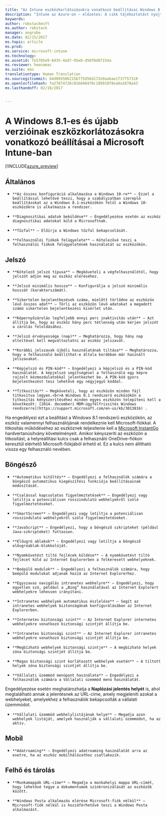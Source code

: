 ```yaml
---
title: "Az Intune eszközkorlátozásokra vonatkozó beállításai Windows 8.1-hez | Intune az Azure-on – előzetes | Microsoft Docs"
description: "Intune az Azure-on – előzetes: A cikk tájékoztatást nyújt az Intune azon beállításairól, amelyekkel szabályozhatók az eszközbeállítások, illetve a funkciók köre a Windows 8.1-eszközökön."
keywords: 
author: robstackmsft
ms.author: robstack
manager: angrobe
ms.date: 02/15/2017
ms.topic: article
ms.prod: 
ms.service: microsoft-intune
ms.technology: 
ms.assetid: fe5785e9-8d35-4ad7-95e8-d50f8d87154a
ms.reviewer: heenamac
ms.suite: ems
translationtype: Human Translation
ms.sourcegitcommit: b4d095506215b775d56d172e9aabae1737757310
ms.openlocfilehash: fa27874726c016840470c189910f8ea8a1878a43
ms.lasthandoff: 02/16/2017


---
```


# <a name="windows-81-and-later-device-restriction-settings-in-microsoft-intune"></a>A Windows 8.1-es és újabb verzióinak eszközkorlátozásokra vonatkozó beállításai a Microsoft Intune-ban

[!INCLUDE[azure_preview](../includes/azure_preview.md)]

## <a name="general"></a>Általános
-     **Az összes konfiguráció alkalmazása a Windows 10-re** – Ezzel a beállítással lehetővé teszi, hogy a szabályzatban szereplő beállításokat az a Windows 8.1-eszközökön felül a Windows 10-eszközökre is alkalmazza a rendszer.
-     **Diagnosztikai adatok beküldése** – Engedélyezése esetén az eszköz diagnosztikai adatokat küld a Microsoftnak.
-     **Tűzfal** – Előírja a Windows tűzfal bekapcsolását.
-     **Felhasználói fiókok felügyelete** – Kötelezővé teszi a felhasználói fiókok felügyeletének használatát az eszközökön.
## <a name="password"></a>Jelszó
-     **Kötelező jelszó típusa** – Megköveteli a végfelhasználótól, hogy jelszót adjon meg az eszköz eléréséhez.
-     **Jelszó minimális hossza** – Konfigurálja a jelszó minimális hosszát (karakterszámát).
-     **Sikertelen bejelentkezések száma, mielőtt törlődne az eszközön lévő összes adat** – Törli az eszközön lévő adatokat a megadott számú sikertelen bejelentkezési kísérlet után.
-     **Képernyőzárolás legfeljebb ennyi perc inaktivitás után** – Azt állítja be, hogy az eszköz hány perc tétlenség után kérjen jelszót a zárolás feloldásához.
-     **Jelszó érvényessége (nap)** – Meghatározza, hogy hány nap elteltével kell megváltoztatni az eszköz jelszavát.
-     **Korábbi jelszavak újbóli használatának tiltása** – Meghatározza, hogy a felhasználó beállíthat-e általa korábban már használt jelszavakat.
-     **Képjelszó és PIN-kód** – Engedélyezi a képjelszó és a PIN-kód használatát. A képjelszó segítségével a felhasználó egy képre rajzolt kézmozdulatokkal jelentkezhet be. A PIN-kód gyors bejelentkezést tesz lehetővé egy négyjegyű kóddal.
-     **Titkosítás** – Megköveteli, hogy az eszközön minden fájl titkosítva legyen.<br>A Windows 8.1 rendszerű eszközökön a titkosítás kényszerítéséhez minden egyes eszközön telepíteni kell a következőt: [2014. decemberi MDM-ügyfélfrissítés Windows rendszerre](https://support.microsoft.com/en-us/kb/3013816) .
Ha engedélyezi ezt a beállítást a Windows 8.1 rendszerű eszközökön, az eszköz valamennyi felhasználójának rendelkeznie kell Microsoft-fiókkal.
A titkosítás működéséhez az eszköznek teljesítenie kell a [Microsoft InstantGo](https://blogs.windows.com/windowsexperience/2014/06/19/instantgo-a-better-way-to-sleep/#IBHULcTfI4PokO8X.97) hardvertanúsítvány követelményeit.
Amikor kényszeríti az eszközön a titkosítást, a helyreállítási kulcs csak a felhasználó OneDrive-fiókon keresztül elérhető Microsoft-fiókjából érhető el. Ez a kulcs nem állítható vissza egy felhasználó nevében.     



## <a name="browser"></a>Böngésző
-     **Automatikus kitöltés** – Engedélyezi a felhasználók számára a böngésző automatikus kiegészítési funkciója beállításainak módosítását.
-     **Csalással kapcsolatos figyelmeztetések** – Engedélyezi vagy letiltja a potenciálisan rosszindulatú webhelyekről szóló figyelmeztetéseket.
-     **SmartScreen** – Engedélyezi vagy letiltja a potenciálisan rosszindulatú webhelyekről szóló figyelmeztetéseket.
-     **JavaScript** – Engedélyezi, hogy a böngésző szkripteket (például Java-szkripteket) futtasson.
-     **Előugró ablakok** – Engedélyezi vagy letiltja a böngésző előugróablak-blokkolóját.
-     **Nyomkövetést tiltó fejlécek küldése** – A nyomkövetést tiltó fejlécet küld az Internet Explorerben a felkeresett webhelyeknek.
-     **Beépülő modulok** – Engedélyezi a felhasználók számára, hogy beépülő modulokat adjanak hozzá az Internet Explorerhez.
-     **Egyszavas navigálás intranetes webhelyre** – Engedélyezi, hogy egyetlen szó, például a „Bing” használatával az Internet Explorert webhelyekre lehessen irányítani.
-     **Intranetes webhelyek automatikus észlelése** – Segít az intranetes webhelyek biztonságának konfigurálásában az Internet Explorerben.
-     **Internetes biztonsági szint** – Az Internet Explorer internetes webhelyekre vonatkozó biztonsági szintjét állítja be.
-     **Intranetes biztonsági szint** – Az Internet Explorer intranetes webhelyekre vonatkozó biztonsági szintjét állítja be.
-     **Megbízható webhelyek biztonsági szintje** – A megbízható helyek zóna biztonsági szintjét állítja be.
-     **Magas biztonsági szint korlátozott webhelyek esetén** – A tiltott helyek zóna biztonsági szintjét állítja be.
-     **Vállalati üzemmód menüpont használata** – Engedélyezi a felhasználók számára a Vállalati üzemmód menü használatát.
Engedélyezése esetén meghatározhatja a **Naplózási jelentés helyét** is, ahol megtalálható annak a jelentésnek az URL-címe, amely megjeleníti azokat a webhelyeket, amelyekhez a felhasználók bekapcsolták a vállalati üzemmódot.
-     **Vállalati üzemmód webhelylistájának helye** – Megadja azon webhelyek listáját, amelyek használják a vállalati üzemmódot, ha az aktív.
## <a name="cellular"></a>Mobil
-     **Adatroaming** – Engedélyezi adatroaming használatát arra az esetre, ha az eszköz mobilhálózathoz csatlakozik.
## <a name="cloud-and-storage"></a>Felhő és tárolás
-     **Munkamappák URL-címe** – Megadja a munkahelyi mappa URL-címét, hogy lehetővé tegye a dokumentumok szinkronizálását az eszközök között.
-     **Windows Posta alkalmazás elérése Microsoft-fiók nélkül** – Microsoft-fiók nélkül is hozzáférhetővé teszi a Windows Posta alkalmazást.     

